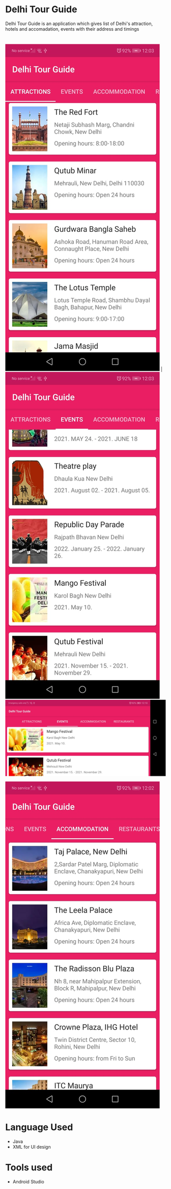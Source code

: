 # Delhi Tour Guide
Delhi Tour Guide is an application which gives list of Delhi's attraction, hotels and accomadation, events with their address and timings 
# 
![](https://github.com/shekhars08/Delhi-Tour-Guide/blob/main/Images/img1.jpeg) |  ![](https://github.com/shekhars08/Delhi-Tour-Guide/blob/main/Images/Img3.jpeg)
![](https://github.com/shekhars08/Delhi-Tour-Guide/blob/main/Images/Img2.jpeg)

![](https://github.com/shekhars08/Delhi-Tour-Guide/blob/main/Images/Img4.jpeg)


# Language Used
* Java
* XML for UI design

# Tools used
* Android Studio


